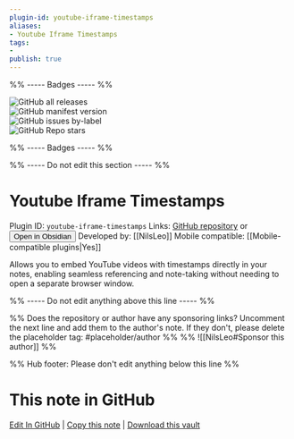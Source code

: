 ```yaml
---
plugin-id: youtube-iframe-timestamps
aliases:
- Youtube Iframe Timestamps
tags: 
- 
publish: true
---
```


%% ----- Badges ----- %%

![GitHub all releases](https://img.shields.io/github/downloads/NilsLeo/obsidian-youtube-iframe-timestamps/total?color=573E7A&logo=github&style=for-the-badge)   
![GitHub manifest version](https://img.shields.io/github/manifest-json/v/NilsLeo/obsidian-youtube-iframe-timestamps?color=573E7A&logo=github&style=for-the-badge)   
![GitHub issues by-label](https://img.shields.io/github/issues/NilsLeo/obsidian-youtube-iframe-timestamps/help%20wanted?color=573E7A&logo=github&style=for-the-badge)   
![GitHub Repo stars](https://img.shields.io/github/stars/NilsLeo/obsidian-youtube-iframe-timestamps?color=573E7A&logo=github&style=for-the-badge)

%% ----- Badges ----- %%

%% ----- Do not edit this section ----- %%

# Youtube Iframe Timestamps

Plugin ID: `youtube-iframe-timestamps`
Links: [GitHub repository](https://github.com/NilsLeo/obsidian-youtube-iframe-timestamps) or [<button id=HH>Open in Obsidian</button>](obsidian://show-plugin?id=youtube-iframe-timestamps)
Developed by: [[NilsLeo]]
Mobile compatible: [[Mobile-compatible plugins|Yes]]

Allows you to embed YouTube videos with timestamps directly in your notes, enabling seamless referencing and note-taking without needing to open a separate browser window.

%% ----- Do not edit anything above this line ----- %% 

%% Does the repository or author have any sponsoring links? Uncomment the next line and add them to the author's note. If they don't, please delete the placeholder tag: #placeholder/author %%
%% ![[NilsLeo#Sponsor this author]] %%

%% Hub footer: Please don't edit anything below this line %%

# This note in GitHub

<span class="git-footer">[Edit In GitHub](https://github.dev/obsidian-community/obsidian-hub/blob/main/02%20-%20Community%20Expansions/02.05%20All%20Community%20Expansions/Plugins/youtube-iframe-timestamps.md "git-hub-edit-note") | [Copy this note](https://raw.githubusercontent.com/obsidian-community/obsidian-hub/main/02%20-%20Community%20Expansions/02.05%20All%20Community%20Expansions/Plugins/youtube-iframe-timestamps.md "git-hub-copy-note") | [Download this vault](https://github.com/obsidian-community/obsidian-hub/archive/refs/heads/main.zip "git-hub-download-vault") </span>
